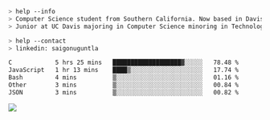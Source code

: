 ````bash
> help --info
> Computer Science student from Southern California. Now based in Davis, CA.
> Junior at UC Davis majoring in Computer Science minoring in Technology Management.
````

````bash
> help --contact
> linkedin: saigonuguntla
````

<!--START_SECTION:waka-->

```txt
C            5 hrs 25 mins   ███████████████████▓░░░░░   78.48 %
JavaScript   1 hr 13 mins    ████▒░░░░░░░░░░░░░░░░░░░░   17.74 %
Bash         4 mins          ▒░░░░░░░░░░░░░░░░░░░░░░░░   01.16 %
Other        3 mins          ▒░░░░░░░░░░░░░░░░░░░░░░░░   00.84 %
JSON         3 mins          ▒░░░░░░░░░░░░░░░░░░░░░░░░   00.82 %
```

<!--END_SECTION:waka-->

![](https://komarev.com/ghpvc/?username=saigonu&color=6A8AFF)